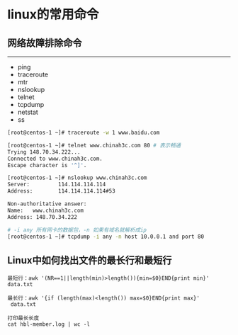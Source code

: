 # linux的常用命令

## 网络故障排除命令
---

 - ping
 - traceroute
 - mtr
 - nslookup
 - telnet
 - tcpdump
 - netstat
 - ss

```bash
[root@centos-1 ~]# traceroute -w 1 www.baidu.com

[root@centos-1 ~]# telnet www.chinah3c.com 80 # 表示畅通
Trying 148.70.34.222...
Connected to www.chinah3c.com.
Escape character is '^]'.

[root@centos-1 ~]# nslookup www.chinah3c.com
Server:         114.114.114.114
Address:        114.114.114.114#53

Non-authoritative answer:
Name:   www.chinah3c.com
Address: 148.70.34.222

# -i any 所有网卡的数据包，-n 如果有域名就解析成ip
[root@centos-1 ~]# tcpdump -i any -n host 10.0.0.1 and port 80

```

## Linux中如何找出文件的最长行和最短行

```
最短行：awk '(NR==1||length(min)>length()){min=$0}END{print min}'   data.txt

最长行：awk '{if (length(max)<length()) max=$0}END{print max}'  data.txt 

打印最长长度
cat hbl-member.log | wc -l
```
